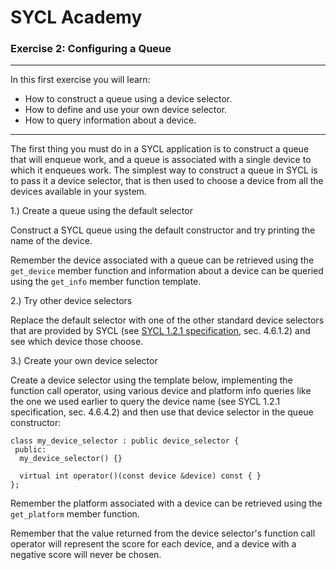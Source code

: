 # SYCL Academy

### Exercise 2: Configuring a Queue

---

In this first exercise you will learn:
* How to construct a queue using a device selector.
* How to define and use your own device selector.
* How to query information about a device.

---

The first thing you must do in a SYCL application is to construct a queue that
will enqueue work, and a queue is associated with a single device to which it
enqueues work. The simplest way to construct a queue in SYCL is to pass it a
device selector, that is then used to choose a device from all the devices
available in your system.

1.) Create a queue using the default selector

Construct a SYCL queue using the default constructor and try printing the name
of the device.

Remember the device associated with a queue can be retrieved using the
`get_device` member function and information about a device can be queried
using the `get_info` member function template.

2.) Try other device selectors

Replace the default selector with one of the other standard device selectors
that are provided by SYCL (see [SYCL 1.2.1 specification][sycl-specification],
sec. 4.6.1.2) and see which device those choose.

3.) Create your own device selector

Create a device selector using the template below, implementing the function
call operator, using various device and platform info queries like the one we
used earlier to query the device name (see SYCL 1.2.1 specification, sec.
4.6.4.2) and then use that device selector in the queue constructor:

```
class my_device_selector : public device_selector {
 public:
  my_device_selector() {}

  virtual int operator()(const device &device) const { }
};
```

Remember the platform associated with a device can be retrieved using the
`get_platform` member function.

Remember that the value returned from the device selector's function call
operator will represent the score for each device, and a device with a negative
score will never be chosen. 

[sycl-specification]: https://www.khronos.org/registry/SYCL/specs/sycl-1.2.1.pdf